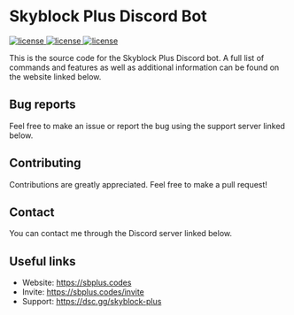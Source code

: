 # Skyblock Plus Discord Bot
<a href="https://github.com/kr45732/skyblock-plus/blob/master/LICENSE" target="_blank">
  <img alt="license" src="https://img.shields.io/github/license/kr45732/skyblock-plus?style=for-the-badge" />
</a>
<a href="https://dsc.gg/skyblock-plus" target="_blank">
  <img alt="license" src="https://img.shields.io/discord/796790757947867156?color=4166f5&label=discord&style=for-the-badge" />
</a> 
<a href="https://github.com/kr45732/skyblock-plus/stargazers" target="_blank">
  <img alt="license" src="https://img.shields.io/github/stars/kr45732/skyblock-plus?style=for-the-badge" />
</a> 




This is the source code for the Skyblock Plus Discord bot. A full list of commands and features as well as additional information can be found on the website linked below.

## Bug reports
Feel free to make an issue or report the bug using the support server linked below.

## Contributing
Contributions are greatly appreciated. Feel free to make a pull request!

## Contact
You can contact me through the Discord server linked below.

## Useful links
- Website: https://sbplus.codes
- Invite: https://sbplus.codes/invite
- Support: https://dsc.gg/skyblock-plus
